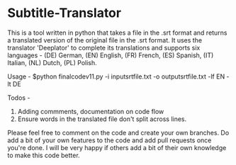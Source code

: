 # Subtitle-Translator

This is a tool written in python that takes a file in the .srt format and returns a translated version of the original file in the .srt format. It uses the translator 'Deeplator' to complete its translations and supports six languages - (DE) German, (EN) English, (FR) French, (ES) Spanish, (IT) Italian, (NL) Dutch, (PL) Polish. 

Usage - 
$python finalcodev11.py -i inputsrtfile.txt -o outputsrtfile.txt -lf EN -lt DE 

Todos - 
1. Adding commments, documentation on code flow
2. Ensure words in the translated file don't split across lines. 

Please feel free to comment on the code and create your own branches. Do add a bit of your own features to the code and add pull requests once you're done. I will be very happy if others add a bit of their own knowledge to make this code better.
